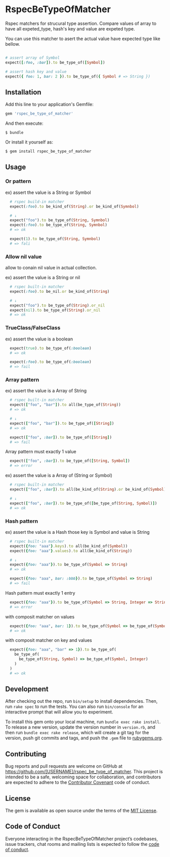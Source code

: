 # RspecBeTypeOfMatcher

Rspec matchers for strucural type assertion. Compare values of array to have all expeted_type, hash's key and value are expeted type.

You can use this matcher to asert the actual value have expected type like bellow.

```ruby

# assert array of Symbol
expect([:foo, :bar]).to be_type_of([Symbol])

# assert hash key and value
expect({ foo: 1, bar: 2 }).to be_type_of({ Symbol # => String })
```


## Installation

Add this line to your application's Gemfile:

```ruby
gem 'rspec_be_type_of_matcher'
```

And then execute:

    $ bundle

Or install it yourself as:

    $ gem install rspec_be_type_of_matcher

## Usage

### Or pattern

ex) assert the value is a String or Symbol

```ruby
  # rspec build-in matcher
  expect(:foo).to be_kind_of(String).or be_kind_of(Symnbol)

  # ↓
  expect("foo").to be_type_of(String, Symnbol)
  expect(:foo).to be_type_of(String, Symnbol)
  # => ok

  expect(1).to be_type_of(String, Symnbol)
  # => fali
```

### Allow nil value

allow to conain nil value in actual collection.

ex) assert the value is a String or nil

```ruby
  # rspec built-in matcher
  expect(:foo).to be_nil.or be_kind_of(String)

  # ↓
  expect("foo").to be_type_of(String).or_nil
  expect(nil).to be_type_of(String).or_nil
  # => ok
```

### TrueClass/FalseClass

ex) assert the value is a boolean

```ruby
  expect(true).to be_type_of(:boolean)
  # => ok

  expect(:foo).to be_type_of(:boolean)
  # => fail
```

### Array pattern

ex) assert the value is a Array of String

```ruby
  # rspec built-in matcher
  expect(["foo", "bar"]).to all(be_type_of(String))
  # => ok

  # ↓
  expect(["foo", "bar"]).to be_type_of([String])
  # => ok

  expect(["foo", :bar]).to be_type_of([String])
  # => fail
```

Array pattern must exactly 1 value

```ruby
  expect(["foo", :bar]).to be_type_of([String, Symbol])
  # => error
```

ex) assert the value is a Array of (String or Symbol)

```ruby
  # rspec built-in matcher
  expect(["foo", :bar]).to all(be_kind_of(String).or be_kind_of(Symbol))

  # ↓
  expect(["foo", :bar]).to be_type_of([be_type_of(String, Symbol)])
  # => ok
```

### Hash pattern

ex) assert the value is a Hash those key is Symbol and value is String

```ruby
  # rspec built-in matcher
  expect({foo: "aaa"}.keys).to all(be_kind_of(Symbol))
  expect({foo: "aaa"}.values).to all(be_kind_of(String))

  # ↓
  expect({foo: "aaa"}).to be_type_of(Symbol => String)
  # => ok

  expect({foo: "aaa", bar: :bbb}).to be_type_of(Symbol => String)
  # => fail
```

Hash pattern must exactly 1 entry

```ruby
  expect({foo: "aaa"}).to be_type_of(Symbol => String, Integer => String)
  # => error
```

with composit matcher on values

```ruby
  expect({foo: "aaa", bar: 1}).to be_type_of(Symbol => be_type_of(Symbol, Integer))
  # => ok
```

with composit matcher on key and values

```ruby
  expect({foo: "aaa", "bar" => 1}).to be_type_of(
    be_type_of(
      be_type_of(String, Symbol) => be_type_of(Symbol, Integer)
    )
  )
  # => ok
```

## Development

After checking out the repo, run `bin/setup` to install dependencies. Then, run `rake spec` to run the tests. You can also run `bin/console` for an interactive prompt that will allow you to experiment.

To install this gem onto your local machine, run `bundle exec rake install`. To release a new version, update the version number in `version.rb`, and then run `bundle exec rake release`, which will create a git tag for the version, push git commits and tags, and push the `.gem` file to [rubygems.org](https://rubygems.org).

## Contributing

Bug reports and pull requests are welcome on GitHub at https://github.com/[USERNAME]/rspec_be_type_of_matcher. This project is intended to be a safe, welcoming space for collaboration, and contributors are expected to adhere to the [Contributor Covenant](http://contributor-covenant.org) code of conduct.

## License

The gem is available as open source under the terms of the [MIT License](https://opensource.org/licenses/MIT).

## Code of Conduct

Everyone interacting in the RspecBeTypeOfMatcher project’s codebases, issue trackers, chat rooms and mailing lists is expected to follow the [code of conduct](https://github.com/[USERNAME]/rspec_be_type_of_matcher/blob/master/CODE_OF_CONDUCT.md).
